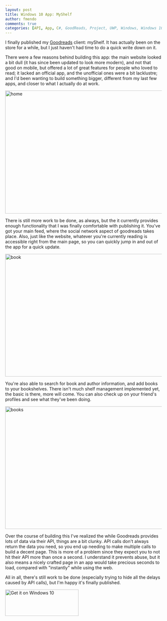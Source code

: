 ```yaml
---
layout: post
title: Windows 10 App: MyShelf
author: fmendo
comments: true
categories: [API, App, C#, GoodReads, Project, UWP, Windows, Windows 10, Xaml]
---
```

I finally published my <a href="http://www.goodreads.com/">Goodreads</a> client: myShelf. It has actually been on the store for a while, but I just haven't had time to do a quick write down on it.

There were a few reasons behind building this app: the main website looked a bit dull (it has since been updated to look more modern), and not that good on mobile, but offered a lot of great features for people who loved to read; it lacked an official app, and the unofficial ones were a bit lacklustre; and I'd been wanting to build something bigger, different from my last few apps, and closer to what I actually do at work.

<a href="http://fmendo.com/wp-content/uploads/2016/04/home.png" rel="attachment wp-att-106"><img class="aligncenter  wp-image-106" src="http://fmendo.com/wp-content/uploads/2016/04/home-1024x633.png" alt="home" width="640" height="396" /></a>

There is still more work to be done, as always, but the it currently provides enough functionality that I was finally comfortable with publishing it. You've got your main feed, where the social network aspect of goodreads takes place. Also, just like the website, whatever you're currently reading is accessible right from the main page, so you can quickly jump in and out of the app for a quick update.

<a href="http://fmendo.com/wp-content/uploads/2016/04/book.png" rel="attachment wp-att-104"><img class="aligncenter  wp-image-104" src="http://fmendo.com/wp-content/uploads/2016/04/book-1024x631.png" alt="book" width="641" height="395" /></a>

You're also able to search for book and author information, and add books to your bookshelves. There isn't much shelf management implemented yet, the basic is there, more will come. You can also check up on your friend's profiles and see what they've been doing.

<a href="http://fmendo.com/wp-content/uploads/2016/04/books.png" rel="attachment wp-att-105"><img class="aligncenter  wp-image-105" src="http://fmendo.com/wp-content/uploads/2016/04/books-1024x632.png" alt="books" width="640" height="395" /></a>

Over the course of building this I've realized the while Goodreads provides lots of data via their API, things are a bit clunky. API calls don't always return the data you need, so you end up needing to make multiple calls to build a decent page. This is more of a problem since they expect you to not hit their API more than once a second. I understand it prevents abuse, but it also means a nicely crafted page in an app would take precious seconds to load, compared with "instantly" while using the web.

All in all, there's still work to be done (especially trying to hide all the delays caused by API calls), but I'm happy it's finally published.

<a href="https://www.microsoft.com/store/apps/9wzdncrdr8rz?ocid=badge"><img class="aligncenter" src="https://assets.windowsphone.com/f2f77ec7-9ba9-4850-9ebe-77e366d08adc/English_Get_it_Win_10_InvariantCulture_Default.png" alt="Get it on Windows 10" width="236" height="85" /></a>

